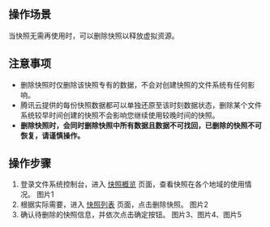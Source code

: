 ## 操作场景

当快照无需再使用时，可以删除快照以释放虚拟资源。


## 注意事项

- 删除快照时仅删除该快照专有的数据，不会对创建快照的文件系统有任何影响。
- 腾讯云提供的每份快照数据都可以单独还原至该时刻数据状态，删除某个文件系统较早时间创建的快照不会影响您继续使用较晚时间的快照。
- **删除快照时，会同时删除快照中所有数据且数据不可找回，已删除的快照不可恢复，请谨慎操作。**



## 操作步骤

1. 登录文件系统控制台，进入 [快照概览](https://console.cloud.tencent.com/cfs/snapshot) 页面，查看快照在各个地域的使用情况。
图片1
2. 根据实际需要，进入 [快照列表](https://console.cloud.tencent.com/cfs/snapshot/list?rid=16) 页面，点击删除快照。
图片2
3. 确认待删除的快照信息，并依次点击确定按钮。
图片3、图片4、图片5



